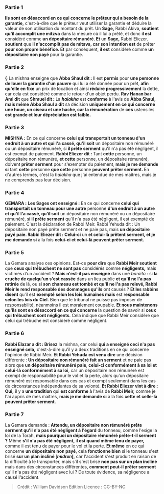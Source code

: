 
### Partie 1
<b>Ils sont en désaccord en ce qui concerne le prêteur qui a besoin de la garantie,</b> c'est-à-dire que le prêteur veut utiliser la garantie et déduire la valeur de son utilisation du montant du prêt. Un <b>Sage,</b> Rabbi Akiva, <b>soutient qu'il accomplit une mitzva</b> dans la mesure où il lui a prêté, et</b> donc <b>il est</b> considéré comme <b>un dépositaire rémunéré. Et</b> un <b>Sage,</b> Rabbi Eliezer, <b>soutient</b> que <b>il n'accomplit pas de mitsva, car son intention est</b> de prêter <b>pour son propre bénéfice. Et</b> par conséquent, <b>il est</b> considéré comme <b>un dépositaire non payé</b> pour la garantie.

### Partie 2
§ La mishna enseigne que <b>Abba Shaul dit :</b> Il est <b>permis</b> pour <b>une personne de louer la garantie d'un pauvre</b> qui lui a été donnée pour un prêt, <b>afin qu'elle en fixe</b> un prix de location et ainsi <b>réduire progressivement</b> la dette, car cela est considéré comme le retour d'un objet perdu. <b>Rav Ḥanan bar Ami dit</b> que <b>Shmuel dit : </b> La <b><i>halakha</i></b> est <b>conforme</b> à l'avis de <b>Abba Shaul, mais même Abba Shaul a dit</b> sa décision <b>uniquement en ce qui concerne une houe, un ciseau et une hache, car la rémunération</b> de <b>ces</b> ustensiles <b>est grande et leur dépréciation est faible. </b>

### Partie 3
<strong>MISHNA :</strong> En ce qui concerne <b>celui qui transportait un tonneau d'un endroit à un autre et qui l'a cassé, qu'il soit</b> un dépositaire non rémunéré ou un dépositaire rémunéré,</b> si <b>il prête serment</b> qu'il n'a pas été négligent, il est exempt de paiement. <b>Rabbi Eliezer dit :</b> Tant <b>cette</b> personne, un dépositaire non rémunéré, <b>et cette</b> personne, un dépositaire rémunéré, doivent <b>prêter serment</b> pour s'exempter du paiement, <b>mais je me demande si</b> tant <b>cette</b> personne <b>que cette</b> personne <b>peuvent prêter serment. </b> En d'autres termes, c'est la <i>halakha</i> que j'ai entendue de mes maîtres, mais je ne comprends pas leur décision.

### Partie 4
<strong>GEMARA :</strong> <b>Les Sages ont enseigné :</b> En ce qui concerne <b>celui qui transportait un tonneau pour une autre</b> personne <b>d'un endroit à un autre et qu'il l'a cassé, qu'il soit</b> un dépositaire non rémunéré ou un dépositaire rémunéré,</b> si <b>il prête serment</b> qu'il n'a pas été négligent, il est exempté de paiement. C'est la déclaration de Rabbi Meir. Rabbi Yehuda dit : Un dépositaire non payé prête serment</b> et ne paie pas, mais <b>un dépositaire payé paie. Rabbi Eliezer dit : Celui-ci</b> un <b>et celui-là</b> <b>prêtent serment, et je me demande si</b> à la fois <b>celui-ci et celui-là peuvent prêter serment.</b>

### Partie 5
La Gemara analyse ces opinions. Est-ce <b>pour dire</b> que <b>Rabbi Meir soutient</b> que <b>ceux qui trébuchent ne sont pas</b> considérés comme <b>négligents,</b> mais victimes d'un accident ? <b>Mais n'est-il pas enseigné</b> dans une <i>baraïta</i> : si <b>la cruche de quelqu'un s'est cassée</b> dans un lieu public <b>et qu'il ne l'a pas retirée</b> de là, ou si <b>son chameau est tombé et qu'il ne l'a pas relevé, Rabbi Meir le rend responsable des dommages qu'ils</b> ont causés ? <b>Et les rabbins disent</b> qu'il est <b>exempté selon les lois humaines mais</b> est <b>responsable selon les lois du Ciel.</b> Bien que le tribunal ne puisse pas imposer de responsabilité, néanmoins il est moralement coupable. <b>Et nous maintenons qu'ils sont en désaccord en ce qui concerne</b> la question de savoir si <b>ceux qui trébuchent sont négligents.</b> Cela indique que Rabbi Meir considère que celui qui trébuche est considéré comme négligent.

### Partie 6
<b>Rabbi Elazar a dit : Brisez</b> la mishna, car celui <b>qui a enseigné ceci n'a pas enseigné cela,</b> c'est-à-dire qu'il y a deux traditions en ce qui concerne l'opinion de Rabbi Meir. <b>Et Rabbi Yehuda est venu dire</b> une décision différente : <b>Un dépositaire non rémunéré fait un serment</b> et ne paie pas alors que <b>un dépositaire rémunéré paie, celui-ci conformément à sa loi et celui-là conformément à sa loi,</b> car un dépositaire non rémunéré est exempt de responsabilité pour le vol et la perte, alors qu'un dépositaire rémunéré est responsable dans ces cas et exempt seulement dans les cas de circonstances indépendantes de sa volonté. <b>Et Rabbi Eliezer vint à dire : Oui,</b> il y a <b>une tradition</b> qui <b>est conforme</b> à l'avis de <b>Rabbi Meir,</b> comme je l'ai appris de mes maîtres, <b>mais je me demande si</b> à la fois <b>cette</b> <b>et celle-là</b> <b>peuvent prêter serment.</b>

### Partie 7
La Gemara demande : <b>Attendu, un dépositaire non rémunéré prête serment qu'il n'a pas été négligent à l'égard</b> du tonneau, comme l'exige la loi de la Torah, <b>mais pourquoi un dépositaire rémunéré prête-t-il serment ?</b> Même <b>s'il n'a pas été négligent, il est quand même tenu de payer,</b> comme il est tenu de payer pour le vol et la perte. <b>Et même</b> en ce qui concerne <b>un dépositaire non payé,</b> cela <b>fonctionne bien</b> si le tonneau s'est brisé <b>sur un plan incliné [<i>midron</i>],</b> car l'accident s'est produit en raison de la difficulté à le transporter, mais s'il s'est brisé <b>non pas sur un plan incliné</b> mais dans des circonstances différentes, <b>comment peut-il prêter serment</b> qu'il n'a pas été négligent</b> avec lui ? De toute évidence, sa négligence a causé l'accident.

>Crédit : William Davidson Edition
>Licence : CC-BY-NC